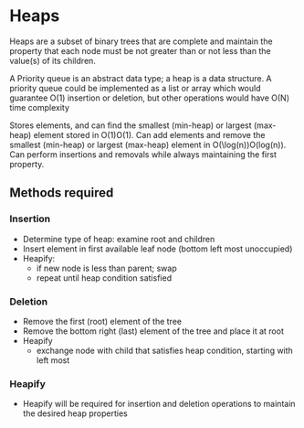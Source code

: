 # Heaps

Heaps are a subset of binary trees that are complete and
maintain the property that each node must be not greater than
or not less than the value(s) of its children. 

A Priority queue is an abstract data type; 
a heap is a data structure. A priority queue could
be implemented as a list or array which would guarantee
O(1) insertion or deletion, but other operations would have
O(N) time complexity

Stores elements, and can find the smallest (min-heap) or largest (max-heap) element stored in O(1)O(1).
Can add elements and remove the smallest (min-heap) or largest (max-heap) element in O(\log(n))O(log(n)).
Can perform insertions and removals while always maintaining the first property.


## Methods required 
### Insertion
- Determine type of heap: examine root and children
- Insert element in first available leaf node (bottom left most unoccupied)
- Heapify: 
  - if new node is less than parent; swap
  - repeat until heap condition satisfied

### Deletion

- Remove the first (root) element of the tree
- Remove the bottom right (last) element of the tree and place it at root
- Heapify
  - exchange node with child that satisfies heap condition, starting with left most

### Heapify 
- Heapify will be required for insertion and deletion operations to maintain
the desired heap properties
